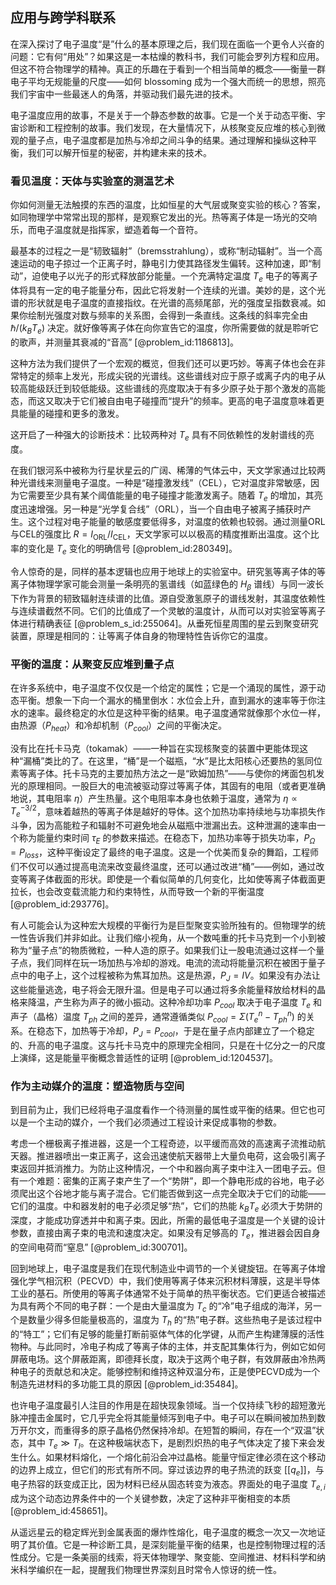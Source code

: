 ## 应用与跨学科联系

在深入探讨了电子温度“是”什么的基本原理之后，我们现在面临一个更令人兴奋的问题：它有何“用处”？如果这是一本枯燥的教科书，我们可能会罗列方程和应用。但这不符合物理学的精神。真正的乐趣在于看到一个相当简单的概念——衡量一群电子平均无规能量的尺度——如何 blossoming 成为一个强大而统一的思想，照亮我们宇宙中一些最迷人的角落，并驱动我们最先进的技术。

电子温度应用的故事，不是关于一个静态参数的故事。它是一个关于动态平衡、宇宙诊断和工程控制的故事。我们发现，在大量情况下，从核聚变反应堆的核心到微观的量子点，电子温度都是加热与冷却之间斗争的结果。通过理解和操纵这种平衡，我们可以解开恒星的秘密，并构建未来的技术。

### 看见温度：天体与实验室的测温艺术

你如何测量无法触摸的东西的温度，比如恒星的大气层或聚变实验的核心？答案，如同物理学中常常出现的那样，是观察它发出的光。热等离子体是一场光的交响乐，而电子温度就是指挥家，塑造着每一个音符。

最基本的过程之一是“韧致辐射”（bremsstrahlung），或称“制动辐射”。当一个高速运动的电子掠过一个正离子时，静电引力使其路径发生偏转。这种加速，即“制动”，迫使电子以光子的形式释放部分能量。一个充满特定温度 $T_e$ 电子的等离子体将具有一定的电子能量分布，因此它将发射一个连续的光谱。美妙的是，这个光谱的形状就是电子温度的直接指纹。在光谱的高频尾部，光的强度呈指数衰减。如果你绘制光强度对数与频率的关系图，会得到一条直线。这条线的斜率完全由 $\hbar / (k_B T_e)$ 决定。就好像等离子体在向你宣告它的温度，你所需要做的就是聆听它的歌声，并测量其衰减的“音高” [@problem_id:1186813]。

这种方法为我们提供了一个宏观的概览，但我们还可以更巧妙。等离子体也会在非常特定的频率上发光，形成尖锐的光谱线。这些谱线对应于原子或离子内的电子从较高能级跃迁到较低能级。这些谱线的亮度取决于有多少原子处于那个激发的高能态，而这又取决于它们被自由电子碰撞而“提升”的频率。更高的电子温度意味着更具能量的碰撞和更多的激发。

这开启了一种强大的诊断技术：比较两种对 $T_e$ 具有不同依赖性的发射谱线的亮度。

在我们银河系中被称为行星状星云的广阔、稀薄的气体云中，天文学家通过比较两种光谱线来测量电子温度。一种是“碰撞激发线”（CEL），它对温度非常敏感，因为它需要至少具有某个阈值能量的电子碰撞才能激发离子。随着 $T_e$ 的增加，其亮度迅速增强。另一种是“光学复合线”（ORL），当一个自由电子被离子捕获时产生。这个过程对电子能量的敏感度要低得多，对温度的依赖也较弱。通过测量ORL与CEL的强度比 $R = I_{\text{ORL}} / I_{\text{CEL}}$，天文学家可以以极高的精度推断出温度。这个比率的变化是 $T_e$ 变化的明确信号 [@problem_id:280349]。

令人惊奇的是，同样的基本逻辑也应用于地球上的实验室中。研究氢等离子体的等离子体物理学家可能会测量一条明亮的氢谱线（如蓝绿色的 $H_{\beta}$ 谱线）与同一波长下作为背景的韧致辐射连续谱的比值。源自受激氢原子的谱线发射，其温度依赖性与连续谱截然不同。它们的比值成了一个灵敏的温度计，从而可以对实验室等离子体进行精确表征 [@problem_s_id:255064]。从垂死恒星周围的星云到聚变研究装置，原理是相同的：让等离子体自身的物理特性告诉你它的温度。

### 平衡的温度：从聚变反应堆到量子点

在许多系统中，电子温度不仅仅是一个给定的属性；它是一个涌现的属性，源于动态平衡。想象一下向一个漏水的桶里倒水：水位会上升，直到漏水的速率等于你注水的速率。最终稳定的水位是这种平衡的结果。电子温度通常就像那个水位一样，由热源（$P_{heat}$）和冷却机制（$P_{cool}$）之间的平衡决定。

没有比在托卡马克（tokamak）——一种旨在实现核聚变的装置中更能体现这种“漏桶”类比的了。在这里，“桶”是一个磁瓶，“水”是比太阳核心还要热的氢同位素等离子体。托卡马克的主要加热方法之一是“欧姆加热”——与使你的烤面包机发光的原理相同。一股巨大的电流被驱动穿过等离子体，其固有的电阻（或者更准确地说，其电阻率 $\eta$）产生热量。这个电阻率本身也依赖于温度，通常为 $\eta \propto T_e^{-3/2}$，意味着越热的等离子体是越好的导体。这个加热功率持续地与功率损失作斗争，因为高能粒子和辐射不可避免地会从磁瓶中泄漏出去。这种泄漏的速率由一个称为能量约束时间 $\tau_E$ 的参数来描述。在稳态下，加热功率等于损失功率，$P_{\Omega} = P_{loss}$，这种平衡设定了最终的电子温度。这是一个优美而复杂的舞蹈，工程师们不仅可以通过提高电流来改变最终温度，还可以通过改进“桶”——例如，通过改变等离子体截面的形状。即使是一个看似简单的几何变化，比如使等离子体截面更拉长，也会改变载流能力和约束特性，从而导致一个新的平衡温度 [@problem_id:293776]。

有人可能会认为这种宏大规模的平衡行为是巨型聚变实验所独有的。但物理学的统一性告诉我们并非如此。让我们缩小视角，从一个数吨重的托卡马克到一个小到被称为“量子点”的物质微粒，一种人造的原子。如果我们让一股电流通过这样一个量子点，我们同样在玩一场加热与冷却的游戏。电流的流动将能量沉积在被困于量子点中的电子上，这个过程被称为焦耳加热。这是热源，$P_J = IV$。如果没有办法让这些能量逃逸，电子将会无限升温。但是电子可以通过将多余能量释放给材料的晶格来降温，产生称为声子的微小振动。这种冷却功率 $P_{cool}$ 取决于电子温度 $T_e$ 和声子（晶格）温度 $T_{ph}$ 之间的差异，通常遵循类似 $P_{cool} = \Sigma (T_e^n - T_{ph}^n)$ 的关系。在稳态下，加热等于冷却，$P_J = P_{cool}$，于是在量子点内部建立了一个稳定的、升高的电子温度。这与托卡马克中的原理完全相同，只是在十亿分之一的尺度上演绎，这是能量平衡概念普适性的证明 [@problem_id:1204537]。

### 作为主动媒介的温度：塑造物质与空间

到目前为止，我们已经将电子温度看作一个待测量的属性或平衡的结果。但它也可以是一个主动的媒介，一个我们必须通过工程设计来促成事物的参数。

考虑一个栅极离子推进器，这是一个工程奇迹，以平缓而高效的高速离子流推动航天器。推进器喷出一束正离子，这会迅速使航天器带上大量负电荷，这会吸引离子束返回并抵消推力。为防止这种情况，一个中和器向离子束中注入一团电子云。但有一个难题：密集的正离子束产生了一个“势阱”，即一个静电形成的谷地，电子必须爬出这个谷地才能与离子混合。它们能否做到这一点完全取决于它们的动能——它们的温度。中和器发射的电子必须足够“热”，它们的热能 $k_B T_e$ 必须大于势阱的深度，才能成功穿透并中和离子束。因此，所需的最低电子温度是一个关键的设计参数，直接由离子束的电流和速度决定。如果没有足够高的 $T_e$，推进器会因自身的空间电荷而“窒息” [@problem_id:300701]。

回到地球上，电子温度是我们在现代制造业中调节的一个关键旋钮。在等离子体增强化学气相沉积（PECVD）中，我们使用等离子体来沉积材料薄膜，这是半导体工业的基石。所使用的等离子体通常不处于简单的热平衡状态。它们更适合被描述为具有两个不同的电子群：一个是由大量温度为 $T_c$ 的“冷”电子组成的海洋，另一个是数量少得多但能量极高的，温度为 $T_h$ 的“热”电子群。这些热电子是该过程中的“特工”；它们有足够的能量打断前驱体气体的化学键，从而产生构建薄膜的活性物种。与此同时，冷电子构成了等离子体的主体，并支配其集体行为，例如它如何屏蔽电场。这个屏蔽距离，即德拜长度，取决于这两个电子群，有效屏蔽由冷热两种电子的贡献总和决定。能够控制和维持这种双温分布，正是使PECVD成为一个制造先进材料的多功能工具的原因 [@problem_id:35484]。

也许电子温度最引人注目的作用是在超快现象领域。当一个仅持续飞秒的超短激光脉冲撞击金属时，它几乎完全将其能量倾泻到电子中。电子可以在瞬间被加热到数万开尔文，而重得多的原子晶格仍然保持冷却。在短暂的瞬间，存在一个“双温”状态，其中 $T_e \gg T_l$。在这种极端状态下，是剧烈炽热的电子气体决定了接下来会发生什么。如果材料熔化，一个熔化前沿会冲过晶格。能量守恒定律必须在这个移动的边界上成立，但它们的形式有所不同。穿过该边界的电子热流的跃变 $[[q_e]]$，与电子热容的跃变成正比，因为材料已经从固态转变为液态。界面处的电子温度 $T_{e,i}$ 成为这个动态边界条件中的一个关键参数，决定了这种非平衡相变的本质 [@problem_id:458651]。

从遥远星云的稳定辉光到金属表面的爆炸性熔化，电子温度的概念一次又一次地证明了其价值。它是一种诊断工具，是深刻能量平衡的结果，也是控制物理过程的活性成分。它是一条美丽的线索，将天体物理学、聚变能、空间推进、材料科学和纳米科学编织在一起，提醒我们物理世界深刻且时常令人惊讶的统一性。